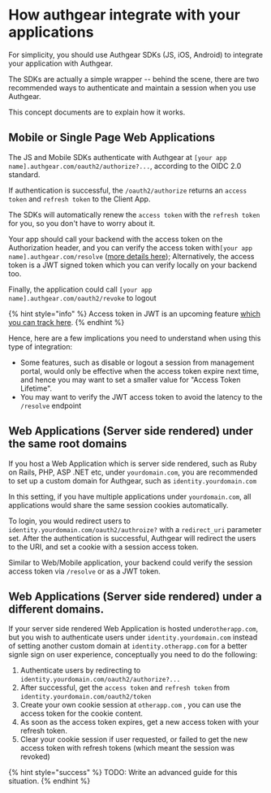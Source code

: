 # How authgear integrate with your applications

For simplicity, you should use Authgear SDKs \(JS, iOS, Android\) to integrate your application with Authgear.

The SDKs are actually a simple wrapper -- behind the scene, there are two recommended ways to authenticate and maintain a session when you use Authgear.

This concept documents are to explain how it works.

## Mobile or Single Page Web Applications

The JS and Mobile SDKs authenticate with Authgear at `[your app name].authgear.com/oauth2/authorize?...`, according to the OIDC 2.0 standard.

If authentication is successful, the `/oauth2/authorize` returns an `access token` and `refresh token` to the Client App.

The SDKs will automatically renew the `access token` with the `refresh token` for you, so you don't have to worry about it.

Your app should call your backend with the access token on the Authorization header, and you can verify the access token with`[your app name].authgear.com/resolve` \([more details here](../apis/api-for-client-applications-oidc-2.0.md)\); Alternatively, the access token is a JWT signed token which you can verify locally on your backend too.

Finally, the application could call `[your app name].authgear.com/oauth2/revoke` to logout

{% hint style="info" %}
Access token in JWT is an upcoming feature [which you can track here](https://github.com/authgear/authgear-server/issues/318).
{% endhint %}

Hence, here are a few implications you need to understand when using this type of integration:

* Some features, such as disable or logout a session from management portal, would only be effective when the access token expire next time, and hence you may want to set a smaller value for "Access Token Lifetime".
* You may want to verify the JWT access token to avoid the latency to the `/resolve` endpoint

## Web Applications \(Server side rendered\) under the same root domains

If you host a Web Application which is server side rendered, such as Ruby on Rails, PHP, ASP .NET etc, under `yourdomain.com`, you are recommended to set up a custom domain for Authgear, such as `identity.yourdomain.com`

In this setting, if you have multiple applications under `yourdomain.com`, all applications would share the same session cookies automatically.

To login, you would redirect users to `identity.yourdomain.com/oauth2/authroize?` with a `redirect_uri` parameter set. After the authentication is successful, Authgear will redirect the users to the URI, and set a cookie with a session access token.

Similar to Web/Mobile application, your backend could verify the session access token via `/resolve` or as a JWT token.

## Web Applications \(Server side rendered\) under a different domains.

If your server side rendered Web Application is hosted under`otherapp.com`, but you wish to authenticate users under `identity.yourdomain.com` instead of setting another custom domain at `identity.otherapp.com` for a better signle sign on user experience, conceptually you need to do the following:

1. Authenticate users by redirecting to `identity.yourdomain.com/oauth2/authorize?...`
2. After successful, get the `access token` and `refresh token` from `identity.yourdomain.com/oauth2/token`
3. Create your own cookie session at `otherapp.com` , you can use the access token for the cookie content.
4. As soon as the access token expires, get a new access token with your refresh token.
5. Clear your cookie session if user requested, or failed to get the new access token with refresh tokens \(which meant the session was revoked\)

{% hint style="success" %}
TODO: Write an advanced guide for this situation.
{% endhint %}

